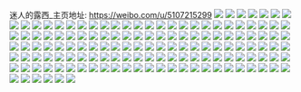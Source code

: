 迷人的露西_主页地址: https://weibo.com/u/5107215299 
![](https://wx4.sinaimg.cn/mw2000/005zDm0jly1h9ic3t07umj32c0340npf.jpg) 
![](https://wx4.sinaimg.cn/mw2000/005zDm0jly1h9g2c3v2ozj31s035snpg.jpg) 
![](https://wx4.sinaimg.cn/mw2000/005zDm0jly1h9f26upkq6j32c0340qv6.jpg) 
![](https://wx4.sinaimg.cn/mw2000/005zDm0jly1h9f26tolbyj32c03404qs.jpg) 
![](https://wx4.sinaimg.cn/mw2000/005zDm0jly1h9f26vq50cj32eo37kx6q.jpg) 
![](https://wx4.sinaimg.cn/mw2000/005zDm0jly1h9f26wopbuj32c0340e82.jpg) 
![](https://wx4.sinaimg.cn/mw2000/005zDm0jly1h9cy3q3cvuj30mu0uhgoc.jpg) 
![](https://wx4.sinaimg.cn/mw2000/005zDm0jly1h6y4cgdpk2j31r70zknpd.jpg) 
![](https://wx4.sinaimg.cn/mw2000/005zDm0jly1h6y4ctwj1ej32yo1o0x6p.jpg) 
![](https://wx4.sinaimg.cn/mw2000/005zDm0jly1h6y4chc9d6j30zk1r7e81.jpg) 
![](https://wx4.sinaimg.cn/mw2000/005zDm0jly1h6y4cjmy7ej31o02yokjl.jpg) 
![](https://wx4.sinaimg.cn/mw2000/005zDm0jly1h6y4cr7bwfj31r70zkkjl.jpg) 
![](https://wx4.sinaimg.cn/mw2000/005zDm0jly1h6y4clu44yj31xk1oj1cx.jpg) 
![](https://wx4.sinaimg.cn/mw2000/005zDm0jly1h6y4cq1htxj31o02yokjm.jpg) 
![](https://wx4.sinaimg.cn/mw2000/005zDm0jly1h6y4cnv4doj31ia2gy1ky.jpg) 
![](https://wx4.sinaimg.cn/mw2000/005zDm0jly1h6y4cf1krxj31o02yohdu.jpg) 
![](https://wx4.sinaimg.cn/mw2000/005zDm0jly1h6ukf9rtxbj30na0hi410.jpg) 
![](https://wx4.sinaimg.cn/mw2000/005zDm0jly1h6j9c88zo9j32c0340kjm.jpg) 
![](https://wx4.sinaimg.cn/mw2000/005zDm0jly1h6j9c69eicj32c0340hdu.jpg) 
![](https://wx4.sinaimg.cn/mw2000/005zDm0jly1h6ahgylqxoj32c033y4qr.jpg) 
![](https://wx4.sinaimg.cn/mw2000/005zDm0jly1h6ahh6qfg5j32c03404qq.jpg) 
![](https://wx4.sinaimg.cn/mw2000/005zDm0jly1h6ahh16cnxj32c033yb2b.jpg) 
![](https://wx4.sinaimg.cn/mw2000/005zDm0jly1h6ahh5jjamj31o02yohdu.jpg) 
![](https://wx4.sinaimg.cn/mw2000/005zDm0jly1h6ahgvscdzj30zk1r8qho.jpg) 
![](https://wx4.sinaimg.cn/mw2000/005zDm0jly1h6ahh3645mj31o02yoe82.jpg) 
![](https://wx4.sinaimg.cn/mw2000/005zDm0jly1h6ahhu4brbj30zk1n21kx.jpg) 
![](https://wx4.sinaimg.cn/mw2000/005zDm0jly1h6ahj79f5vj30zk1r7dor.jpg) 
![](https://wx4.sinaimg.cn/mw2000/005zDm0jly1h6ahhsttgwj319520swlo.jpg) 
![](https://wx4.sinaimg.cn/mw2000/005zDm0jly1h69js583u8j319520se81.jpg) 
![](https://wx4.sinaimg.cn/mw2000/005zDm0jly1h69js65no0j30zk1r77a1.jpg) 
![](https://wx4.sinaimg.cn/mw2000/005zDm0jly1h69js6l2mij313412kq6i.jpg) 
![](https://wx4.sinaimg.cn/mw2000/005zDm0jly1h69js6speaj30tu13umy7.jpg) 
![](https://wx4.sinaimg.cn/mw2000/005zDm0jly1h61f9wjjnsj31400u0tar.jpg) 
![](https://wx4.sinaimg.cn/mw2000/005zDm0jly1h5ohf4xivpj31400u0ah5.jpg) 
![](https://wx4.sinaimg.cn/mw2000/005zDm0jly1h5kge43et0j30u0140n44.jpg) 
![](https://wx4.sinaimg.cn/mw2000/005zDm0jly1h5gf5rpcx3j31120u0n44.jpg) 
![](https://wx4.sinaimg.cn/mw2000/005zDm0jly1h59xmnpch8j31400u0qch.jpg) 
![](https://wx4.sinaimg.cn/mw2000/005zDm0jly1h53w1zzqepj30u01930wq.jpg) 
![](https://wx4.sinaimg.cn/mw2000/005zDm0jly1h3p7glmgg8j30u01400yf.jpg) 
![](https://wx4.sinaimg.cn/mw2000/005zDm0jly1h2wga4twd5j30u01hck0d.jpg) 
![](https://wx4.sinaimg.cn/mw2000/005zDm0jly1h27yfbf8c0j30sr1207ei.jpg) 
![](https://wx4.sinaimg.cn/mw2000/005zDm0jly1gzzwitt372j31hc0u0dse.jpg) 
![](https://wx4.sinaimg.cn/mw2000/005zDm0jly1gzk6n4o38wj30us151wje.jpg) 
![](https://wx4.sinaimg.cn/mw2000/005zDm0jly1gzk6n4cezzj30zj1be7af.jpg) 
![](https://wx4.sinaimg.cn/mw2000/005zDm0jly1gzk6n4u5r9j30l20iitao.jpg) 
![](https://wx4.sinaimg.cn/mw2000/005zDm0jly1gzk6n53lg9j30zj1beaet.jpg) 
![](https://wx4.sinaimg.cn/mw2000/005zDm0jly1gzk6n5f2blj30zg1ba79i.jpg) 
![](https://wx4.sinaimg.cn/mw2000/005zDm0jly1gzhuxa647tj30zg1ba7bk.jpg) 
![](https://wx4.sinaimg.cn/mw2000/005zDm0jly1gzhuxaomu9j30zg1batdm.jpg) 
![](https://wx4.sinaimg.cn/mw2000/005zDm0jly1gzg9occyvfj30p40vq778.jpg) 
![](https://wx4.sinaimg.cn/mw2000/005zDm0jly1gzefi2792bj30zk1be19w.jpg) 
![](https://wx4.sinaimg.cn/mw2000/005zDm0jly1gzefi124njj30u0140wpx.jpg) 
![](https://wx4.sinaimg.cn/mw2000/005zDm0jly1gzefi3r73jj32802you0x.jpg) 
![](https://wx4.sinaimg.cn/mw2000/005zDm0jly1gzefi0h1owj30z41ath5g.jpg) 
![](https://wx4.sinaimg.cn/mw2000/005zDm0jly1gzefi6y7v6j32502uo1ky.jpg) 
![](https://wx4.sinaimg.cn/mw2000/005zDm0jly1gzefi4pvg7j30zk1bfk2c.jpg) 
![](https://wx4.sinaimg.cn/mw2000/005zDm0jly1gzefi576ktj30zk1be7rn.jpg) 
![](https://wx4.sinaimg.cn/mw2000/005zDm0jly1gzefi8v3hvj32c03401kz.jpg) 
![](https://wx4.sinaimg.cn/mw2000/005zDm0jly1gzefi5u81hj31bf0zkqgm.jpg) 
![](https://wx4.sinaimg.cn/mw2000/005zDm0jly1gzefi1a0qxj30u0140491.jpg) 
![](https://wx4.sinaimg.cn/mw2000/005zDm0jly1gwn63bcu3mj30my06574n.jpg) 
![](https://wx4.sinaimg.cn/mw2000/005zDm0jly1gvv8mfmo4ej32c0340npg.jpg) 
![](https://wx4.sinaimg.cn/mw2000/005zDm0jly1gvv8mh2yikj330a2c0e82.jpg) 
![](https://wx4.sinaimg.cn/mw2000/005zDm0jly1gvv8mdngcsj31qg1t2dsl.jpg) 
![](https://wx4.sinaimg.cn/mw2000/005zDm0jly1gvn3ll7iuoj60u0140nb202.jpg) 
![](https://wx4.sinaimg.cn/mw2000/005zDm0jly1gvgbvu7g7dj612x0xpn8x02.jpg) 
![](https://wx4.sinaimg.cn/mw2000/005zDm0jly1gs8e5znxkbj30zk16jx02.jpg) 
![](https://wx4.sinaimg.cn/mw2000/005zDm0jly1grhnqb2a91j32802yo4qq.jpg) 
![](https://wx4.sinaimg.cn/mw2000/005zDm0jly1grhnqyn429j32c03404qv.jpg) 
![](https://wx4.sinaimg.cn/mw2000/005zDm0jly1grgj9hwdfcj30n01dshdv.jpg) 
![](https://wx4.sinaimg.cn/mw2000/005zDm0jly1grb7p3bfp2j32801ngnpd.jpg) 
![](https://wx4.sinaimg.cn/mw2000/005zDm0jly1gr58obvihdj32802yo7wi.jpg) 
![](https://wx4.sinaimg.cn/mw2000/005zDm0jly1gr58o9oa6dj32c0340e82.jpg) 
![](https://wx4.sinaimg.cn/mw2000/005zDm0jly1gr58ogqgtgj33402c0kjl.jpg) 
![](https://wx4.sinaimg.cn/mw2000/005zDm0jly1gqlseyjavtj30rs1dd150.jpg) 
![](https://wx4.sinaimg.cn/mw2000/005zDm0jly1gqeu0dpvxqj32bz3407wl.jpg) 
![](https://wx4.sinaimg.cn/mw2000/005zDm0jly1gqeu0bffrvj33402c0u10.jpg) 
![](https://wx4.sinaimg.cn/mw2000/005zDm0jly1gqeu0fo0lpj32c0340nph.jpg) 
![](https://wx4.sinaimg.cn/mw2000/005zDm0jly1gqeu0hgt46j33402c0x6p.jpg) 
![](https://wx4.sinaimg.cn/mw2000/005zDm0jly1gqeu0itc0xj317e0gb7ga.jpg) 
![](https://wx4.sinaimg.cn/mw2000/005zDm0jly1gpukv76zynj30l40l4q6f.jpg) 
![](https://wx4.sinaimg.cn/mw2000/005zDm0jly1gpiim7tlxtj32c0340hdt.jpg) 
![](https://wx4.sinaimg.cn/mw2000/005zDm0jly1gozrsq7qjej31zk0x2b29.jpg) 
![](https://wx4.sinaimg.cn/mw2000/005zDm0jly1gozrsrfd0ej32c0340kjl.jpg) 
![](https://wx4.sinaimg.cn/mw2000/005zDm0jly1goksroggsaj30n00ejgrc.jpg) 
![](https://wx4.sinaimg.cn/mw2000/005zDm0jly1go5t7hzfqdj30u01hcair.jpg) 
![](https://wx4.sinaimg.cn/mw2000/005zDm0jly1go1c8b9a3vj31da2yoe82.jpg) 
![](https://wx4.sinaimg.cn/mw2000/005zDm0jly1go1c8ckjqyj31d92eax6p.jpg) 
![](https://wx4.sinaimg.cn/mw2000/005zDm0jly1gny9l4k3nmj33402c0npf.jpg) 
![](https://wx4.sinaimg.cn/mw2000/005zDm0jly1gnvi0ak9bkj30r2140n0e.jpg) 
![](https://wx4.sinaimg.cn/mw2000/005zDm0jly1gnoaw29uz4j30to13qdr7.jpg) 
![](https://wx4.sinaimg.cn/mw2000/005zDm0jly1gnk0nx77ufj30u01o6e82.jpg) 
![](https://wx4.sinaimg.cn/mw2000/005zDm0jly1gnhllxvftyj30jm0hf0ya.jpg) 
![](https://wx4.sinaimg.cn/mw2000/005zDm0jly1gnhliuab3oj30zk1bf4qp.jpg) 
![](https://wx4.sinaimg.cn/mw2000/005zDm0jly1gngdfhs6izj30u01j4ws9.jpg) 
![](https://wx4.sinaimg.cn/mw2000/005zDm0jly1gnfdnrcnkfj31jk3cbk6t.jpg) 
![](https://wx4.sinaimg.cn/mw2000/005zDm0jly1gnfdns09wlj31jk3cbb29.jpg) 
![](https://wx4.sinaimg.cn/mw2000/005zDm0jly1gnbz8bty26j30u0140k2z.jpg) 
![](https://wx4.sinaimg.cn/mw2000/005zDm0jly1gnbzbto2alj30hq14g3zl.jpg) 
![](https://wx4.sinaimg.cn/mw2000/005zDm0jly1gnbzbtwcgtj30hc140q4s.jpg) 
![](https://wx4.sinaimg.cn/mw2000/005zDm0jly1gnbm3m8w5pj31da255b29.jpg) 
![](https://wx4.sinaimg.cn/mw2000/005zDm0jly1gn5shptt03j31sc2dskjm.jpg) 
![](https://wx4.sinaimg.cn/mw2000/005zDm0jly1gms8hjz4coj30w616wdlg.jpg) 
![](https://wx4.sinaimg.cn/mw2000/005zDm0jly1gmokg0np1ij30u01syh0q.jpg) 
![](https://wx4.sinaimg.cn/mw2000/005zDm0jly1gmokfyji92j31400u011w.jpg) 
![](https://wx4.sinaimg.cn/mw2000/005zDm0jly1gmokg01a40j32802yoqv8.jpg) 
![](https://wx4.sinaimg.cn/mw2000/005zDm0jly1gmn62r36kvj32c0340b2a.jpg) 
![](https://wx4.sinaimg.cn/mw2000/005zDm0jly1gmk174qc8sj32tt24db29.jpg) 
![](https://wx4.sinaimg.cn/mw2000/005zDm0jly1gmk173lmvnj32tj2457wh.jpg) 
![](https://wx4.sinaimg.cn/mw2000/005zDm0jly1gmk175kyhij32wd26a1kx.jpg) 
![](https://wx4.sinaimg.cn/mw2000/005zDm0jgy1g9jk3ghnddj30u0140h3f.jpg) 
![](https://wx4.sinaimg.cn/mw2000/005zDm0jgy1g9jk3h04cej31400u0ajf.jpg) 
![](https://wx4.sinaimg.cn/mw2000/005zDm0jgy1g9jk3hkue8j30u01407io.jpg) 
![](https://wx4.sinaimg.cn/mw2000/005zDm0jgy1g9jk3fvi1cj30u0140anb.jpg) 
![](https://wx4.sinaimg.cn/mw2000/005zDm0jly1g9f7urcbe0j30u0140tfm.jpg) 
![](https://wx4.sinaimg.cn/mw2000/005zDm0jly1g9f7urpcz3j30u0140q9s.jpg) 
![](https://wx4.sinaimg.cn/mw2000/005zDm0jly1g9f7us4r9bj30u014045f.jpg) 
![](https://wx4.sinaimg.cn/mw2000/005zDm0jly1g9f7usbm9qj31400u0q78.jpg) 
![](https://wx4.sinaimg.cn/mw2000/005zDm0jly1g9f7usk7s5j30u00u0n26.jpg) 
![](https://wx4.sinaimg.cn/mw2000/005zDm0jly1g9f7ut4atyj30u0140qav.jpg) 
![](https://wx4.sinaimg.cn/mw2000/005zDm0jly1g9f1a5f2fnj30u0140tfx.jpg) 
![](https://wx4.sinaimg.cn/mw2000/005zDm0jly1g9f1a5nuvmj30u014045i.jpg) 
![](https://wx4.sinaimg.cn/mw2000/005zDm0jly1g9f1a6e6goj30u0140te9.jpg) 
![](https://wx4.sinaimg.cn/mw2000/005zDm0jly1g9f1a5171cj30u01407bp.jpg) 
![](https://wx4.sinaimg.cn/mw2000/005zDm0jly1g9f1a6vfp7j30u0140qbu.jpg) 
![](https://wx4.sinaimg.cn/mw2000/005zDm0jly1g9e6d12ldjj30u0140gsi.jpg) 
![](https://wx4.sinaimg.cn/mw2000/005zDm0jly1g9e6d0sf86j30ku1qjk13.jpg) 
![](https://wx4.sinaimg.cn/mw2000/005zDm0jly1fqyhk9g905j30u01400y5.jpg) 
![](https://wx4.sinaimg.cn/mw2000/005zDm0jly1fqyhka3nnwj30u0140jv6.jpg) 
![](https://wx4.sinaimg.cn/mw2000/005zDm0jly1fqyhkaqqy7j30u0140gqq.jpg) 
![](https://wx4.sinaimg.cn/mw2000/005zDm0jly1fqyhk8zaz4j30u0140q7t.jpg) 
![](https://wx4.sinaimg.cn/mw2000/005zDm0jly1fqyhkbkozij30u0140ag3.jpg) 
![](https://wx4.sinaimg.cn/mw2000/005zDm0jly1fqyhkc9077j30u014043g.jpg) 
![](https://wx4.sinaimg.cn/mw2000/005zDm0jly1fqyhkd071hj31400tzaen.jpg) 
![](https://wx4.sinaimg.cn/mw2000/005zDm0jly1fqyhkdis77j30u0140gst.jpg) 
![](https://wx4.sinaimg.cn/mw2000/005zDm0jly1fqyhke4t1rj30u00u0wi2.jpg) 
![](https://wx4.sinaimg.cn/mw2000/005zDm0jly1fps6hzbvdyj30u00u0amm.jpg) 
![](https://wx4.sinaimg.cn/mw2000/005zDm0jly1fps6hzu3vgj30u00u0ald.jpg) 

